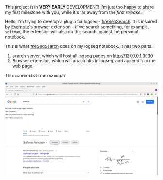 This project is in **VERY EARLY** DEVELOPMENT! I'm just too happy to share my first milestone with you, while it's far away from the *first release*.



Hello, I'm trying to develop a plugin for logseq - [fireSeqSearch](https://github.com/Endle/fireSeqSearch). It is inspired by [Evernote](https://evernote.com)'s browser extension - if we search something, for example, `softmax`, the extension will also do this search against the personal notebook.



This is what [fireSeqSearch](https://github.com/Endle/fireSeqSearch) does on my logseq notebook. It has two parts:

1. search server, which will host all logseq pages on http://127.0.0.1:3030
2. Browser extension, which will attach hits in logseg, and append it to the web page.



This screenshot is an example

![screenshot for google](docs/screenshot_demo.png)